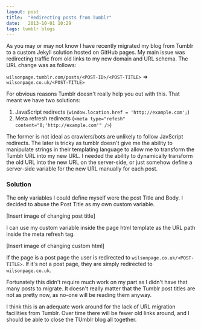 ```yaml
---
layout: post
title:  "Redirecting posts from Tumblr"
date:   2013-10-01 10:29
tags: tumblr blogs
---
```

As you may or may not know I have recently migrated my blog from Tumblr to a custom Jekyll solution hosted on GitHub pages. My main issue was redirecting traffic from old links to my new domain and URL schema. The URL change was as follows:

`wilsonpage.tumblr.com/posts/<POST-ID>/<POST-TITLE>` => `wilsonpage.co.uk/<POST-TITLE>`

For obvious reasons Tumblr doesn't really help you out with this. That meant we have two solutions:

1. JavaScript redirects (`window.location.href = 'http://example.com';`)
2. Meta refresh redirects (`<meta type="refesh" content="0;'http://example.com'" />`)

The former is not ideal as crawlers/bots are unlikely to follow JavScript redirects. The later is tricky as tumblr doesn't give me the ability to manipulate strings in their templating language to allow me to transform the Tumblr URL into my new URL. I needed the ability to dynamically transform the old URL into the new URL on the server-side, or just somehow define a server-side variable for the new URL manually for each post.

### Solution

The only variables I could define myself were the post Title and Body. I decided to abuse the Post Title as my own custom variable.

[Insert image of changing post title]

I can use my custom variable inside the page html template as the URL path inside the meta refresh tag.

[Insert image of changing custom html]

If the page is a post page the user is redirected to `wilsonpage.co.uk/<POST-TITLE>`. If it's not a post page, they are simply redirected to `wilsonpage.co.uk`.

Fortunately this didn't require much work on my part as I didn't have that many posts to migrate. It doesn't really matter that the Tumblr post titles are not as pretty now, as no-one will be reading them anyway.

I think this is an adequate work around for the lack of URL migration facilities from Tumblr. Over time there will be fewer old links around, and I should be able to close the TUmblr blog all together.